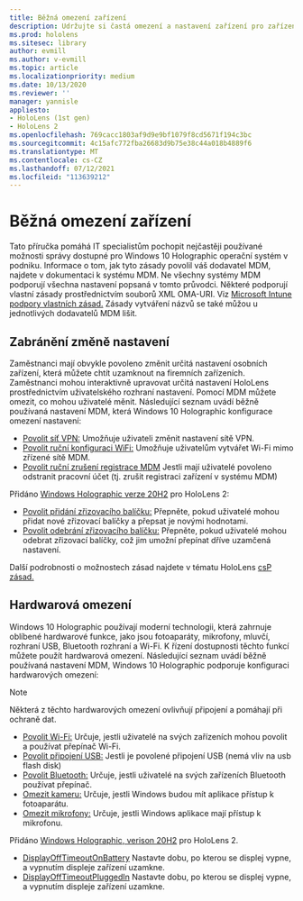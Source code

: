 ```yaml
---
title: Běžná omezení zařízení
description: Udržujte si častá omezení a nastavení zařízení pro zařízení HoloLens hybridní realitou.
ms.prod: hololens
ms.sitesec: library
author: evmill
ms.author: v-evmill
ms.topic: article
ms.localizationpriority: medium
ms.date: 10/13/2020
ms.reviewer: ''
manager: yannisle
appliesto:
- HoloLens (1st gen)
- HoloLens 2
ms.openlocfilehash: 769cacc1803af9d9e9bf1079f8cd5671f194c3bc
ms.sourcegitcommit: 4c15afc772fba26683d9b75e38c44a018b4889f6
ms.translationtype: MT
ms.contentlocale: cs-CZ
ms.lasthandoff: 07/12/2021
ms.locfileid: "113639212"
---
```

# <a name="common-device-restrictions"></a>Běžná omezení zařízení 

Tato příručka pomáhá IT specialistům pochopit nejčastěji používané možnosti správy dostupné pro Windows 10 Holographic operační systém v podniku. Informace o tom, jak tyto zásady povolil váš dodavatel MDM, najdete v dokumentaci k systému MDM. Ne všechny systémy MDM podporují všechna nastavení popsaná v tomto průvodci. Některé podporují vlastní zásady prostřednictvím souborů XML OMA-URI. Viz [Microsoft Intune podpory vlastních zásad.](/mem/intune/configuration/custom-settings-windows-10) Zásady vytváření názvů se také můžou u jednotlivých dodavatelů MDM lišit.

## <a name="prevent-changing-of-settings"></a>Zabránění změně nastavení
Zaměstnanci mají obvykle povoleno změnit určitá nastavení osobních zařízení, která můžete chtít uzamknout na firemních zařízeních. Zaměstnanci mohou interaktivně upravovat určitá nastavení HoloLens prostřednictvím uživatelského rozhraní nastavení. Pomocí MDM můžete omezit, co mohou uživatelé měnit. Následující seznam uvádí běžně používaná nastavení MDM, která Windows 10 Holographic konfigurace omezení nastavení:
-   [Povolit síť VPN:](/windows/client-management/mdm/policy-csp-settings#settings-allowvpn) Umožňuje uživateli změnit nastavení sítě VPN.
-   [Povolit ruční konfiguraci WiFi:](/windows/client-management/mdm/policy-csp-wifi#wifi-allowmanualwificonfiguration) Umožňuje uživatelům vytvářet Wi-Fi mimo zřízené sítě MDM.
-   [Povolit ruční zrušení registrace MDM](/windows/client-management/mdm/policy-csp-experience#experience-allowmanualmdmunenrollment) Jestli mají uživatelé povoleno odstranit pracovní účet (tj. zrušit registraci zařízení v systému MDM)

Přidáno [Windows Holographic verze 20H2](hololens-release-notes.md#windows-holographic-version-20h2) pro HoloLens 2:
- [Povolit přidání zřizovacího balíčku:](/windows/client-management/mdm/policy-csp-security#security-allowaddprovisioningpackage) Přepněte, pokud uživatelé mohou přidat nové zřizovací balíčky a přepsat je novými hodnotami.
- [Povolit odebrání zřizovacího balíčku:](/windows/client-management/mdm/policy-csp-security#security-allowremoveprovisioningpackage) Přepněte, pokud uživatelé mohou odebrat zřizovací balíčky, což jim umožní přepínat dříve uzamčená nastavení.

Další podrobnosti o možnostech zásad najdete v tématu HoloLens [csP zásad.](/windows/client-management/mdm/policy-csps-supported-by-hololens2)

## <a name="hardware-restrictions"></a>Hardwarová omezení
Windows 10 Holographic používají moderní technologii, která zahrnuje oblíbené hardwarové funkce, jako jsou fotoaparáty, mikrofony, mluvčí, rozhraní USB, Bluetooth rozhraní a Wi-Fi. K řízení dostupnosti těchto funkcí můžete použít hardwarová omezení.
Následující seznam uvádí běžně používaná nastavení MDM, Windows 10 Holographic podporuje konfiguraci hardwarových omezení:

> [!NOTE]
> Některá z těchto hardwarových omezení ovlivňují připojení a pomáhají při ochraně dat.

-   [Povolit Wi-Fi:](/windows/client-management/mdm/policy-csp-wifi#wifi-allowwifi) Určuje, jestli uživatelé na svých zařízeních mohou povolit a používat přepínač Wi-Fi.
-   [Povolit připojení USB:](/windows/client-management/mdm/policy-csp-connectivity#connectivity-allowusbconnection) Jestli je povolené připojení USB (nemá vliv na usb flash disk)
-   [Povolit Bluetooth:](/windows/client-management/mdm/policy-csp-connectivity#connectivity-allowbluetooth) Určuje, jestli uživatelé na svých zařízeních Bluetooth používat přepínač.
-   [Omezit kameru:](/windows/client-management/mdm/policy-csp-privacy#privacy-letappsaccesscamera) Určuje, jestli Windows budou mít aplikace přístup k fotoaparátu.
-   [Omezit mikrofony:](/windows/client-management/mdm/policy-csp-privacy#privacy-letappsaccessmicrophone) Určuje, jestli Windows aplikace mají přístup k mikrofonu.

Přidáno [Windows Holographic, verison 20H2](hololens-release-notes.md#windows-holographic-version-20h2) pro HoloLens 2. 
- [DisplayOffTimeoutOnBattery](/windows/client-management/mdm/policy-csp-power#power-displayofftimeoutonbattery) Nastavte dobu, po kterou se displej vypne, a vypnutím displeje zařízení uzamkne. 
- [DisplayOffTimeoutPluggedIn](/windows/client-management/mdm/policy-csp-power#power-displayofftimeoutpluggedin) Nastavte dobu, po kterou se displej vypne, a vypnutím displeje zařízení uzamkne. 
